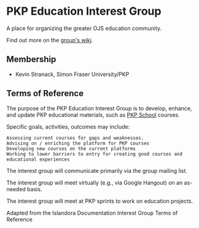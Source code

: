 # PKP Education Interest Group

A place for organizing the greater OJS education community.

Find out more on the <a href="https://github.com/pkp/education-interest-group/wiki">group's wiki</a>.

## Membership

- Kevin Stranack, Simon Fraser University/PKP

## Terms of Reference

The purpose of the PKP Education Interest Group is to develop, enhance, and update PKP educational materials, such as <a href="https://pkpschool.sfu.ca">PKP School</a> courses.

Specific goals, activities, outcomes may include:

    Assessing current courses for gaps and weaknesses.
    Advising on / enriching the platform for PKP courses
    Developing new courses on the current platforms
    Working to lower barriers to entry for creating good courses and educational experiences

The interest group will communicate primarily via the group mailing list.

The interest group will meet virtually (e.g., via Google Hangout) on an as-needed basis.

The interest group will meet at PKP sprints to work on education projects.

Adapted from the Islandora Documentation Interest Group Terms of Reference
